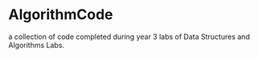 # AlgorithmCode
a collection of code completed during year 3 labs of Data Structures and Algorithms Labs.
